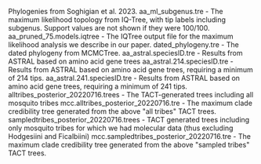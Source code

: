 Phylogenies from Soghigian et al. 2023.
aa_ml_subgenus.tre - The maximum likelihood topology from IQ-Tree, with tip labels including subgenus. Support values are not shown if they were 100/100.
aa_pruned_75.models.iqtree - The IQTree output file for the maximum likelihood analysis we describe in our paper.
dated_phylogeny.tre - The dated phylogeny from MCMCTree.
aa_astral.speciesID.tre - Results from ASTRAL based on amino acid gene trees
aa_astral.214.speciesID.tre - Results from ASTRAL based on amino acid gene trees, requiring a minimum of 214 tips.
aa_astral.241.speciesID.tre - Results from ASTRAL based on amino acid gene trees, requiring a minimum of 241 tips.
alltribes_posterior_20220716.trees - The TACT-generated trees including all mosquito tribes
mcc.alltribes_posterior_20220716.tre - The maximum clade credibility tree generated from the above "all tribes" TACT trees.
sampledtribes_posterior_20220716.trees - TACT generated trees including only mosquito tribes for which we had molecular data (thus excluding Hodgesiini and Ficalbiini)
mcc.sampledtribes_posterior_20220716.tre - The maximum clade credibility tree generated from the above "sampled tribes" TACT trees.
